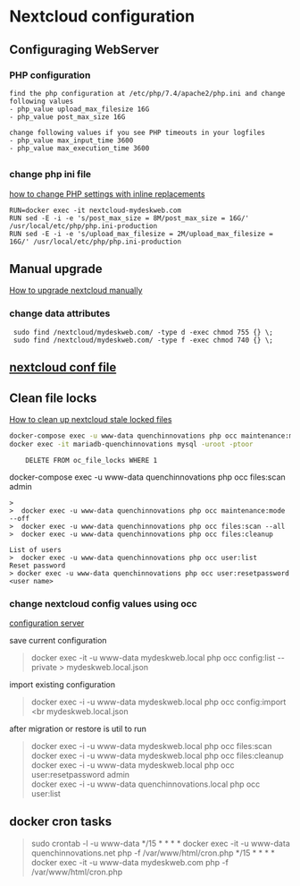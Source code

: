# Nextcloud configuration

## Configuraging WebServer
### PHP configuration
    find the php configuration at /etc/php/7.4/apache2/php.ini and change following values
    - php_value upload_max_filesize 16G
    - php_value post_max_size 16G

    change following values if you see PHP timeouts in your logfiles
    - php_value max_input_time 3600
    - php_value max_execution_time 3600

##
### change php ini file
[how to change PHP settings with inline replacements](https://davescripts.com/docker-container-how-to-change-php-settings-inline-replacements)
```
RUN=docker exec -it nextcloud-mydeskweb.com
RUN sed -E -i -e 's/post_max_size = 8M/post_max_size = 16G/' /usr/local/etc/php/php.ini-production
RUN sed -E -i -e 's/upload_max_filesize = 2M/upload_max_filesize = 16G/' /usr/local/etc/php/php.ini-production
```
## Manual upgrade<br/>
[How to upgrade nextcloud manually](https://docs.nextcloud.com/server/latest/admin_manual/maintenance/manual_upgrade.html)
### change data attributes
```
 sudo find /nextcloud/mydeskweb.com/ -type d -exec chmod 755 {} \;
 sudo find /nextcloud/mydeskweb.com/ -type f -exec chmod 740 {} \;

```
## [nextcloud conf file](https://docs.nextcloud.com/server/11/admin_manual/configuration_server/config_sample_php_parameters.html?highlight=filesystem_check_changes)

## Clean file locks
[How to clean up nextcloud stale locked files](https://zedt.eu/tech/linux/how-to-clean-up-nextcloud-stale-locked-files/)<br/>
```bash
docker-compose exec -u www-data quenchinnovations php occ maintenance:mode --on
docker exec -it mariadb-quenchinnovations mysql -uroot -ptoor
```
```mysql
    DELETE FROM oc_file_locks WHERE 1
```
docker-compose exec -u www-data quenchinnovations php occ files:scan admin
```
>  
>  docker exec -u www-data quenchinnovations php occ maintenance:mode --off
>  docker exec -u www-data quenchinnovations php occ files:scan --all
>  docker exec -u www-data quenchinnovations php occ files:cleanup

List of users
>  docker exec -u www-data quenchinnovations php occ user:list
Reset password
> docker exec -u www-data quenchinnovations php occ user:resetpassword <user name> 
```

### change nextcloud config values using occ
[configuration server](https://docs.nextcloud.com/server/15/admin_manual/configuration_server/occ_command.html#config-commands-label)

save current configuration
> docker exec -it -u www-data mydeskweb.local php occ config:list --private > mydeskweb.local.json

import existing configuration
> docker exec -i -u www-data mydeskweb.local php occ config:import <br mydeskweb.local.json

after migration or restore is util to run
> docker exec -i -u www-data mydeskweb.local php occ files:scan <br/>
> docker exec -i -u www-data mydeskweb.local php occ files:cleanup <br/>
> docker exec -i -u www-data mydeskweb.local php occ user:resetpassword admin </br>
> docker exec -i -u www-data quenchinnovations.local php occ user:list

## docker cron tasks
>sudo crontab -l -u www-data
>*/15  *  *  *  * docker exec -it -u www-data quenchinnovations.net php -f /var/www/html/cron.php
>*/15  *  *  *  * docker exec -it -u www-data mydeskweb.com php -f /var/www/html/cron.php
